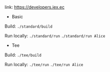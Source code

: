 
link: https://developers.iex.ec 

* Basic

Build:
`./standard/build`

Run locally:
`./standard/run`
`./standard/run Alice`


* Tee

Build:
`./tee/build`

Run locally:
`./tee/run`
`./tee/run Alice`
